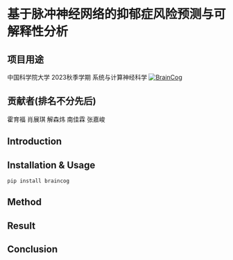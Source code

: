 # 基于脉冲神经网络的抑郁症风险预测与可解释性分析
## 项目用途
中国科学院大学 2023秋季学期 系统与计算神经科学
[![BrainCog](https://img.shields.io/badge/SNN-BrainCog-brightgreen.svg)](https://www.brain-cog.network/)

## 贡献者(排名不分先后)
霍育福 肖展琪 解森炜 南佳霖 张嘉峻

## Introduction


## Installation & Usage
```shell
pip install braincog
```


## Method


## Result


## Conclusion

